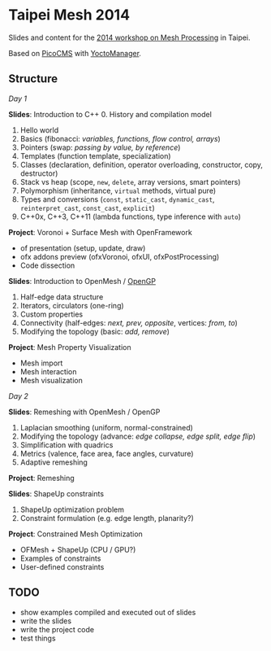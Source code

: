 Taipei Mesh 2014
================

Slides and content for the [2014 workshop on Mesh Processing](https://www.facebook.com/groups/176534365780994/) in Taipei.

Based on [PicoCMS](http://picocms.org/) with [YoctoManager](https://github.com/xionluhnis/yoctomanager).

Structure
---------
_Day 1_

**Slides**: Introduction to C++
  0. History and compilation model
  1. Hello world
  2. Basics (fibonacci: *variables, functions, flow control, arrays*)
  3. Pointers (swap: *passing by value, by reference*)
  4. Templates (function template, specialization)
  5. Classes (declaration, definition, operator overloading, constructor, copy, destructor)
  6. Stack vs heap (scope, `new`, `delete`, array versions, smart pointers)
  7. Polymorphism (inheritance, `virtual` methods, virtual pure)
  8. Types and conversions (`const`, `static_cast`, `dynamic_cast`, `reinterpret_cast`, `const_cast`, `explicit`)
  9. C++0x, C++3, C++11 (lambda functions, type inference with `auto`)

**Project**: Voronoi + Surface Mesh with OpenFramework
  - of presentation (setup, update, draw)
  - ofx addons preview (ofxVoronoi, ofxUI, ofxPostProcessing)
  - Code dissection

**Slides**: Introduction to OpenMesh / [OpenGP](http://opengp.github.io/tutorial.html)
  1. Half-edge data structure
  2. Iterators, circulators (one-ring)
  3. Custom properties
  4. Connectivity (half-edges: *next, prev, opposite*, vertices: *from, to*)
  5. Modifying the topology (basic: *add, remove*)

**Project**: Mesh Property Visualization
  - Mesh import
  - Mesh interaction
  - Mesh visualization

_Day 2_

**Slides**: Remeshing with OpenMesh / OpenGP
  1. Laplacian smoothing (uniform, normal-constrained)
  2. Modifying the topology (advance: *edge collapse, edge split, edge flip*)
  3. Simplification with quadrics
  4. Metrics (valence, face area, face angles, curvature)
  5. Adaptive remeshing

**Project**: Remeshing

**Slides**: ShapeUp constraints
  1. ShapeUp optimization problem
  2. Constraint formulation (e.g. edge length, planarity?)

**Project**: Constrained Mesh Optimization
  - OFMesh + ShapeUp (CPU / GPU?)
  - Examples of constraints
  - User-defined constraints

TODO
----
  - show examples compiled and executed out of slides
  - write the slides
  - write the project code
  - test things
